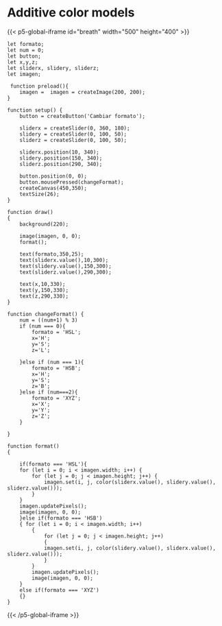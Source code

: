 # Additive color models

{{< p5-global-iframe id="breath" width="500" height="400" >}}

    let formato; 
    let num = 0;
    let button;
    let x,y,z;
    let sliderx, slidery, sliderz;
    let imagen;
   
     function preload(){
        imagen =  imagen = createImage(200, 200);
    }

    function setup() {
        button = createButton('Cambiar formato');
      
        sliderx = createSlider(0, 360, 180);
        slidery = createSlider(0, 100, 50);
        sliderz = createSlider(0, 100, 50);
        
        sliderx.position(10, 340);
        slidery.position(150, 340);
        sliderz.position(290, 340);

        button.position(0, 0);
        button.mousePressed(changeFormat);
        createCanvas(450,350);
        textSize(26);        
    }

    function draw()
    {
        background(220);

        image(imagen, 0, 0);
        format();

        text(formato,350,25);
        text(sliderx.value(),10,300);
        text(slidery.value(),150,300);
        text(sliderz.value(),290,300);

        text(x,10,330);
        text(y,150,330);
        text(z,290,330);
    }

    function changeFormat() {
        num = ((num+1) % 3)
        if (num === 0){
            formato = 'HSL';
            x='H';
            y='S';
            z='L';

        }else if (num === 1){
            formato = 'HSB';
            x='H';
            y='S';
            z='B';
        }else if (num===2){
            formato = 'XYZ';
            x='X';
            y='Y';
            z='Z';
        }
        
    }

    function format()
    {

        if(formato === 'HSL'){
        for (let i = 0; i < imagen.width; i++) {
            for (let j = 0; j < imagen.height; j++) {
                imagen.set(i, j, color(sliderx.value(), slidery.value(), sliderz.value()));
            }           
        }
        imagen.updatePixels();
        image(imagen, 0, 0);
        }else if(formato === 'HSB')
        { for (let i = 0; i < imagen.width; i++) 
            {
                for (let j = 0; j < imagen.height; j++) 
                {
                imagen.set(i, j, color(slidery.value(), sliderx.value(), sliderz.value()));
                }
            }          
            imagen.updatePixels();
            image(imagen, 0, 0);
        }
        else if(formato === 'XYZ')
        {}
    }

{{< /p5-global-iframe >}}
